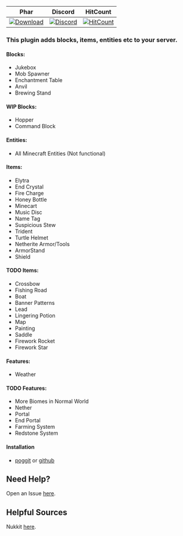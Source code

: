 | Phar | Discord | HitCount |
| :---: | :---: | :---: |
 [![Download](https://img.shields.io/badge/download-latest-blue.svg)](https://poggit.pmmp.io/ci/CLADevs/VanillaX) | [![Discord](https://camo.githubusercontent.com/455152269a0ed38255ed15e375084d4dd08e0c98/68747470733a2f2f696d672e736869656c64732e696f2f62616467652f636861742d6f6e253230646973636f72642d3732383944412e737667)](https://discord.gg/f7yGTzE) | [![HitCount](http://hits.dwyl.io/CLADevs/VanillaX.svg)](http://hits.dwyl.io/CLADevs/VanillaX)

### This plugin adds blocks, items, entities etc to your server.
#### Blocks:
- Jukebox
- Mob Spawner
- Enchantment Table
- Anvil
- Brewing Stand

#### WIP Blocks:
- Hopper
- Command Block

#### Entities:
- All Minecraft Entities (Not functional)


#### Items:
- Elytra
- End Crystal
- Fire Charge
- Honey Bottle
- Minecart
- Music Disc
- Name Tag
- Suspicious Stew
- Trident
- Turtle Helmet
- Netherite Armor/Tools
- ArmorStand
- Shield

#### TODO Items:
- Crossbow
- Fishing Road
- Boat
- Banner Patterns
- Lead
- Lingering Potion
- Map
- Painting 
- Saddle
- Firework Rocket
- Firework Star

#### Features:
- Weather

#### TODO Features:
- More Biomes in Normal World
- Nether
- Portal
- End Portal
- Farming System
- Redstone System

#### Installation
-  [poggit](https://poggit.pmmp.io/ci/CLADevs/VanillaX) or [github](https://github.com/CLADevs/VanillaX)

## Need Help?
  Open an Issue [here](https://github.com/CLADevs/VanillaX/issues/new).

## Helpful Sources
  Nukkit [here](https://github.com/CloudburstMC/Nukkit).